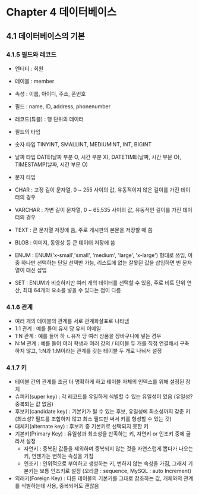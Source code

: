 # Chapter 4 데이터베이스
## 4.1 데이터베이스의 기본
### 4.1.5 필드와 레코드
- 엔터티 : 회원
- 테이블 : member
- 속성 : 이름, 아이디, 주소, 폰번호
- 필드 : name, ID, address, phonenumber
- 레코드(튜블) : 행 단위의 데이터

- 필드의 타입
 - 숫자 타입
 TINYINT, SMALLINT, MEDIUMINT, INT, BIGINT
 - 날짜 타입
  DATE(날짜 부분 O, 시간 부분 X), DATETIME(날짜, 시간 부문 O), TIMESTAMP(날짜, 시간 부문 O)
 - 문자 타입
  - CHAR : 고정 길이 문자열, 0 ~ 255 사이의 값, 유동적이지 않은 길이를 가진 데이터의 경우
  - VARCHAR : 가변 길이 문자열, 0 ~ 65,535 사이의 값, 유동적인 길이를 가진 데이터의 경우
  - TEXT : 큰 문자열 저장에 씀, 주로 게시판의 본문을 저장할 때 씀
  - BLOB : 이미지, 동영상 등 큰 데이터 저장에 씀
  - ENUM : ENUM('x-small','small', 'medium', 'large', 'x-large') 형태로 쓰임, 이 중 하나만 선택하는 단일 선택만 가능, 리스트에 없는 잘못된 값을 삽입하면 빈 문자열이 대신 삽입
  - SET : ENUM과 비슷하지만 여러 개의 데이터를 선택할 수 있음, 주로 비트 단위 연산, 최대 64개의 요소를 넣을 수 있다는 점이 다름

### 4.1.6 관계
- 여러 개의 테이블의 관계를 서로 관계화살표로 나타냄
- 1:1 관계 : 예를 들어 유저 당 유저 이메일
- 1:N 관계 : 예를 들어 하 ㄴ유저 당 여러 상품을 장바구니에 넣는 경우
- N:M 관계 : 예를 들어 여러 학생과 여러 강의 / 테이블 두 개를 직접 연결해서 구축하지 않고, 1:N과 1:M이라는 관계를 갖는 테이블 두 개로 나눠서 설정

### 4.1.7 키
- 테이블 간의 관계를 조금 더 명확하게 하고 테이블 자체의 인덱스를 위해 설정된 장치
- 슈퍼키(super key) : 각 레코드를 유일하게 식별할 수 있는 유일성이 있음 (유일성? 중복되는 값 없음)
- 후보키(candidate key) : 기본키가 될 수 있는 후보, 유일성에 최소성까지 갖춘 키 (최소성? 필드를 조합하지 않고 최소 필드만 써서 키를 형성할 수 있는 것)
- 대체키(alternate key) : 후보키 중 기본키로 선택되지 못한 키
- 기본키(Primary Key) : 유일성과 최소성을 만족하는 키, 자연키 or 인조키 중에 골라서 설정
  - 자연키 : 중복된 값들을 제외하며 중복되지 않는 것을 자연스럽게 뽑다가 나오는 키, 언젠가는 변하는 속성을 가짐
  - 인조키 : 인위적으로 부여하고 생성하는 키, 변하지 않는 속성을 가짐, 그래서 기본키는 보통 인조키로 설정 (오라클 : sequence, MySQL : auto Increment)
- 외래키(Foreign Key) : 다른 테이블의 기본키를 그대로 참조하는 값, 개체와의 관계를 식별하는데 사용, 중복되어도 괜찮음
